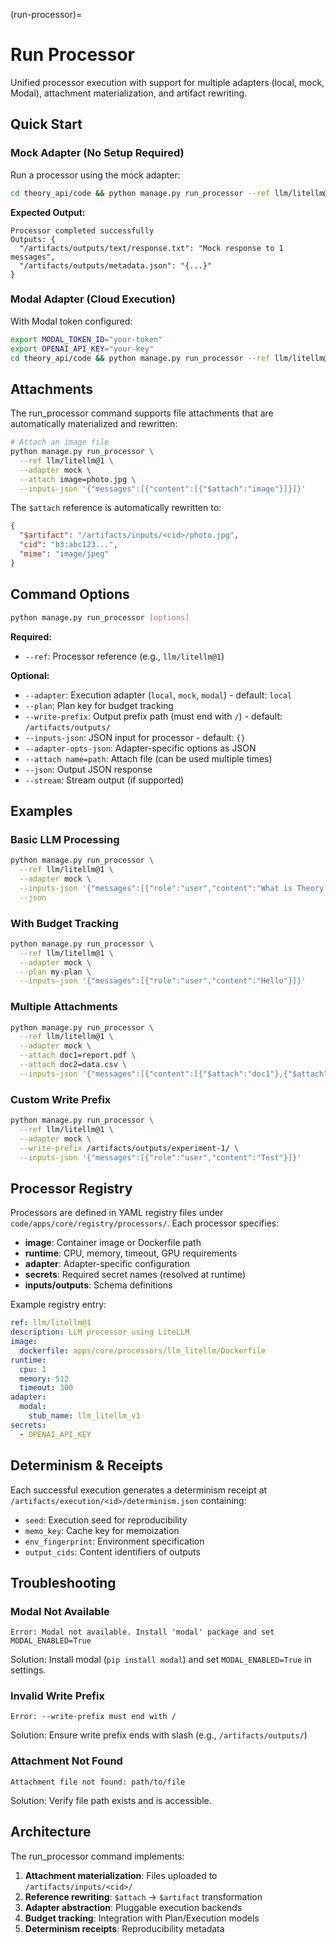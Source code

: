 (run-processor)=
# Run Processor

Unified processor execution with support for multiple adapters (local, mock, Modal), attachment materialization, and artifact rewriting.

## Quick Start

### Mock Adapter (No Setup Required)

Run a processor using the mock adapter:

```bash
cd theory_api/code && python manage.py run_processor --ref llm/litellm@1 --adapter mock --inputs-json '{"messages":[{"role":"user","content":"Hello!"}]}'
```

**Expected Output:**
```
Processor completed successfully
Outputs: {
  "/artifacts/outputs/text/response.txt": "Mock response to 1 messages",
  "/artifacts/outputs/metadata.json": "{...}"
}
```

### Modal Adapter (Cloud Execution)

With Modal token configured:

```bash
export MODAL_TOKEN_ID="your-token"
export OPENAI_API_KEY="your-key"
cd theory_api/code && python manage.py run_processor --ref llm/litellm@1 --adapter modal --inputs-json '{"messages":[{"role":"user","content":"Hello!"}]}'
```

## Attachments

The run_processor command supports file attachments that are automatically materialized and rewritten:

```bash
# Attach an image file
python manage.py run_processor \
  --ref llm/litellm@1 \
  --adapter mock \
  --attach image=photo.jpg \
  --inputs-json '{"messages":[{"content":[{"$attach":"image"}]}]}'
```

The `$attach` reference is automatically rewritten to:
```json
{
  "$artifact": "/artifacts/inputs/<cid>/photo.jpg",
  "cid": "b3:abc123...",
  "mime": "image/jpeg"
}
```

## Command Options

```bash
python manage.py run_processor [options]
```

**Required:**
- `--ref`: Processor reference (e.g., `llm/litellm@1`)

**Optional:**
- `--adapter`: Execution adapter (`local`, `mock`, `modal`) - default: `local`
- `--plan`: Plan key for budget tracking
- `--write-prefix`: Output prefix path (must end with `/`) - default: `/artifacts/outputs/`
- `--inputs-json`: JSON input for processor - default: `{}`
- `--adapter-opts-json`: Adapter-specific options as JSON
- `--attach name=path`: Attach file (can be used multiple times)
- `--json`: Output JSON response
- `--stream`: Stream output (if supported)

## Examples

### Basic LLM Processing

```bash
python manage.py run_processor \
  --ref llm/litellm@1 \
  --adapter mock \
  --inputs-json '{"messages":[{"role":"user","content":"What is Theory?"}]}' \
  --json
```

### With Budget Tracking

```bash
python manage.py run_processor \
  --ref llm/litellm@1 \
  --adapter mock \
  --plan my-plan \
  --inputs-json '{"messages":[{"role":"user","content":"Hello"}]}'
```

### Multiple Attachments

```bash
python manage.py run_processor \
  --ref llm/litellm@1 \
  --adapter mock \
  --attach doc1=report.pdf \
  --attach doc2=data.csv \
  --inputs-json '{"messages":[{"content":[{"$attach":"doc1"},{"$attach":"doc2"}]}]}'
```

### Custom Write Prefix

```bash
python manage.py run_processor \
  --ref llm/litellm@1 \
  --adapter mock \
  --write-prefix /artifacts/outputs/experiment-1/ \
  --inputs-json '{"messages":[{"role":"user","content":"Test"}]}'
```

## Processor Registry

Processors are defined in YAML registry files under `code/apps/core/registry/processors/`. Each processor specifies:

- **image**: Container image or Dockerfile path
- **runtime**: CPU, memory, timeout, GPU requirements
- **adapter**: Adapter-specific configuration
- **secrets**: Required secret names (resolved at runtime)
- **inputs/outputs**: Schema definitions

Example registry entry:
```yaml
ref: llm/litellm@1
description: LLM processor using LiteLLM
image:
  dockerfile: apps/core/processors/llm_litellm/Dockerfile
runtime:
  cpu: 1
  memory: 512
  timeout: 300
adapter:
  modal:
    stub_name: llm_litellm_v1
secrets:
  - OPENAI_API_KEY
```

## Determinism & Receipts

Each successful execution generates a determinism receipt at `/artifacts/execution/<id>/determinism.json` containing:
- `seed`: Execution seed for reproducibility
- `memo_key`: Cache key for memoization
- `env_fingerprint`: Environment specification
- `output_cids`: Content identifiers of outputs

## Troubleshooting

### Modal Not Available
```
Error: Modal not available. Install 'modal' package and set MODAL_ENABLED=True
```
Solution: Install modal (`pip install modal`) and set `MODAL_ENABLED=True` in settings.

### Invalid Write Prefix
```
Error: --write-prefix must end with /
```
Solution: Ensure write prefix ends with slash (e.g., `/artifacts/outputs/`)

### Attachment Not Found
```
Attachment file not found: path/to/file
```
Solution: Verify file path exists and is accessible.

## Architecture

The run_processor command implements:
1. **Attachment materialization**: Files uploaded to `/artifacts/inputs/<cid>/`
2. **Reference rewriting**: `$attach` → `$artifact` transformation
3. **Adapter abstraction**: Pluggable execution backends
4. **Budget tracking**: Integration with Plan/Execution models
5. **Determinism receipts**: Reproducibility metadata